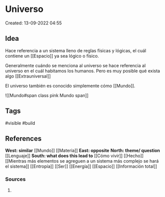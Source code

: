 # Universo

Created: 13-09-2022 04:55

## <span class="pink"> **Idea** </span>
Hace referencia a un sistema lleno de reglas físicas y lógicas, el cuál contiene un [[Espacio]] ya sea lógico o físico.

Generalmente cuándo se menciona al universo se hace referencia al universo en el cuál habitamos los humanos. Pero es muy posible qué exista algo [[Extrauniversal]]

El universo también es conocido simplemente cómo [[Mundo]].

![[Mundo#span class pink Mundo span]]

## <span class="orange"> **Tags**</span>
<span class="tag"> #visible</span>  <span class="tag"> #build</span>  

## <span class="green"> **References**</span>
<span class="blue"> **West: similar** </span>
[[Mundo]]
[[Materia]]
<span class="blue"> **East: opposite** </span>
<span class="blue"> **North: theme/ question** </span>
[[Lenguaje]]
<span class="blue"> **South: what does this lead to** </span>
[[Cómo vivir]]
[[Hecho]]
[[Mientras más elementos se agreguen a un sistema más complejo se hará el sistema]]
[[Entropía]]
[[Ser]]
[[Energía]]
[[Espacio]]
[[Información total]]

### <span class="purple"> **Sources**</span>
1. 
